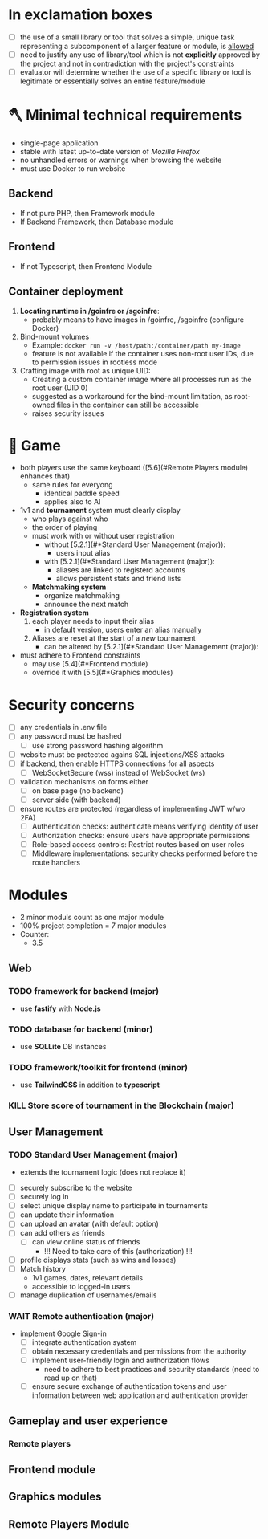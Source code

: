 # In exclamation boxes

- [ ] the use of a small library or tool that solves a simple, unique
  task representing a subcomponent of a larger feature or module, is
  <u>allowed</u>
- [ ] need to justify any use of library/tool which is not
  **explicitly** approved by the project and not in contradiction with
  the project's constraints
- [ ] evaluator will determine whether the use of a specific library or
  tool is legitimate or essentially solves an entire feature/module

# 🪓 Minimal technical requirements

- single-page application
- stable with latest up-to-date version of *Mozilla Firefox*
- no unhandled errors or warnings when browsing the website
- must use Docker to run website

## Backend

- If not pure PHP, then Framework module
- If Backend Framework, then Database module

## Frontend

- If not Typescript, then Frontend Module

## Container deployment

1.  **Locating runtime in /goinfre or /sgoinfre**:
    - probably means to have images in /goinfre, /sgoinfre (configure
      Docker)
2.  Bind-mount volumes
    - Example: `docker run -v /host/path:/container/path my-image`
    - feature is not available if the container uses non-root user IDs,
      due to permission issues in rootless mode
3.  Crafting image with root as unique UID:
    - Creating a custom container image where all processes run as the
      root user (UID 0)
    - suggested as a workaround for the bind-mount limitation, as
      root-owned files in the container can still be accessible
    - raises security issues

# 🏓 Game

- both players use the same keyboard ([5.6](#Remote Players module)
  enhances that)
  - same rules for everyong
    - identical paddle speed
    - applies also to AI
- 1v1 and **tournament** system must clearly display
  - who plays against who
  - the order of playing
  - must work with or without user registration
    - without [5.2.1](#*Standard User Management (major)):
      - users input alias
    - with [5.2.1](#*Standard User Management (major)):
      - aliases are linked to registerd accounts
      - allows persistent stats and friend lists
  - **Matchmaking system**
    - organize matchmaking
    - announce the next match
- **Registration system**
  1.  each player needs to input their alias
      - in default version, users enter an alias manually
  2.  Aliases are reset at the start of a *new* tournament
      - can be altered by [5.2.1](#*Standard User Management (major)):
- must adhere to Frontend constraints
  - may use [5.4](#*Frontend module)
  - override it with [5.5](#*Graphics modules)

# Security concerns

- [ ] any credentials in .env file
- [ ] any password must be hashed
  - [ ] use strong password hashing algorithm
- [ ] website must be protected agains SQL injections/XSS attacks
- [ ] if backend, then enable HTTPS connections for all aspects
  - [ ] WebSocketSecure (wss) instead of WebSocket (ws)
- [ ] validation mechanisms on forms either
  - [ ] on base page (no backend)
  - [ ] server side (with backend)
- [ ] ensure routes are protected (regardless of implementing JWT w/wo
  2FA)
  - [ ] Authentication checks: authenticate means verifying identity of
    user
  - [ ] Authorization checks: ensure users have appropriate permissions
  - [ ] Role-based access controls: Restrict routes based on user roles
  - [ ] Middleware implementations: security checks performed before the
    route handlers

# Modules

- 2 minor moduls count as one major module
- 100% project completion = 7 major modules
- Counter:
  - 3.5

## Web

### <span class="todo TODO">TODO</span> framework for backend (major)

- use **fastify** with **Node.js**

### <span class="todo TODO">TODO</span> database for backend (minor)

- use **SQLLite** DB instances

### <span class="todo TODO">TODO</span> framework/toolkit for frontend (minor)

- use **TailwindCSS** in addition to **typescript**

### KILL Store score of tournament in the Blockchain (major)

## User Management

### <span class="todo TODO">TODO</span> Standard User Management (major)

- extends the tournament logic (does not replace it)
- [ ] securely subscribe to the website
- [ ] securely log in
- [ ] select unique display name to participate in tournaments
- [ ] can update their information
- [ ] can upload an avatar (with default option)
- [ ] can add others as friends
  - [ ] can view online status of friends
    - !!! Need to take care of this (authorization) !!!
- [ ] profile displays stats (such as wins and losses)
- [ ] Match history
  - 1v1 games, dates, relevant details
  - accessible to logged-in users
- [ ] manage duplication of usernames/emails

### WAIT Remote authentication (major)

- implement Google Sign-in
  - [ ] integrate authentication system
  - [ ] obtain necessary credentials and permissions from the authority
  - [ ] implement user-friendly login and authorization flows
    - need to adhere to best practices and security standards (need to
      read up on that)
  - [ ] ensure secure exchange of authentication tokens and user
    information between web application and authentication provider

## Gameplay and user experience

### Remote players

## Frontend module

## Graphics modules

## Remote Players Module
